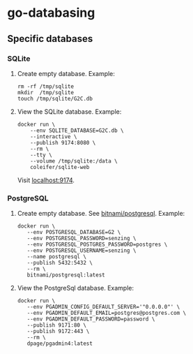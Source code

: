 # go-databasing

## Specific databases

### SQLite

1. Create empty database.
   Example:

    ```console
    rm -rf /tmp/sqlite
    mkdir  /tmp/sqlite
    touch /tmp/sqlite/G2C.db

    ```

1. View the SQLite database.
   Example:

    ```console
    docker run \
        --env SQLITE_DATABASE=G2C.db \
        --interactive \
        --publish 9174:8080 \
        --rm \
        --tty \
        --volume /tmp/sqlite:/data \
        coleifer/sqlite-web

    ```

   Visit [localhost:9174](http://localhost:9174).

### PostgreSQL

1. Create empty database.
   See [bitnami/postgresql](https://hub.docker.com/r/bitnami/postgresql).
   Example:

    ```console
    docker run \
       --env POSTGRESQL_DATABASE=G2 \
       --env POSTGRESQL_PASSWORD=senzing \
       --env POSTGRESQL_POSTGRES_PASSWORD=postgres \
       --env POSTGRESQL_USERNAME=senzing \
       --name postgresql \
       --publish 5432:5432 \
       --rm \
       bitnami/postgresql:latest
    ```

1. View the PostgreSql database.
   Example:

    ```console
    docker run \
       --env PGADMIN_CONFIG_DEFAULT_SERVER='"0.0.0.0"' \
       --env PGADMIN_DEFAULT_EMAIL=postgres@postgres.com \
       --env PGADMIN_DEFAULT_PASSWORD=password \
       --publish 9171:80 \
       --publish 9172:443 \
       --rm \
       dpage/pgadmin4:latest
    ```
